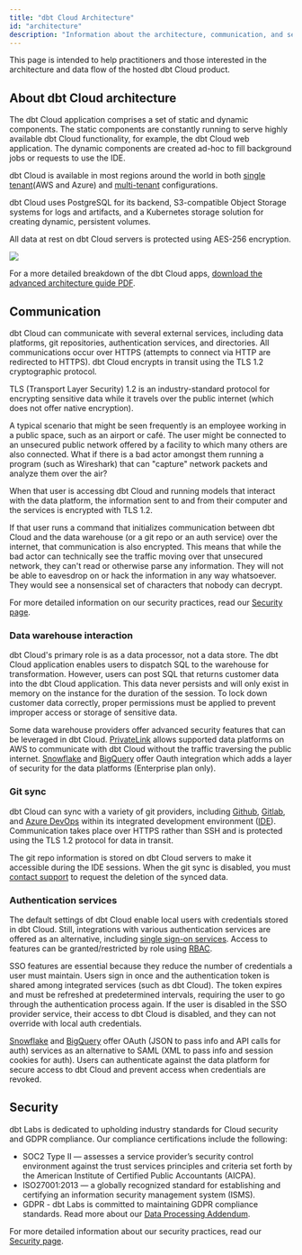 ```yaml
---
title: "dbt Cloud Architecture"
id: "architecture"
description: "Information about the architecture, communication, and security of dbt Cloud"
---
```


This page is intended to help practitioners and those interested in the architecture and data flow of the hosted dbt Cloud product.

## About dbt Cloud architecture

The dbt Cloud application comprises a set of static and dynamic components. The static components are constantly running to serve highly available dbt Cloud functionality, for example, the dbt Cloud web application. The dynamic components are created ad-hoc to fill background jobs or requests to use the IDE. 

dbt Cloud is available in most regions around the world in both [single tenant](/docs/cloud/about-cloud/tenancy#single-tenant)(AWS and Azure) and [multi-tenant](/docs/cloud/about-cloud/tenancy#multi-tenant) configurations.  

dbt Cloud uses PostgreSQL for its backend, S3-compatible Object Storage systems for logs and artifacts, and a Kubernetes storage solution for creating dynamic, persistent volumes. 

All data at rest on dbt Cloud servers is protected using AES-256 encryption. 

<img src="/img/docs/dbt-cloud/on-premises/data-flows.png" />

For a more detailed breakdown of the dbt Cloud apps, [download the advanced architecture guide PDF](https://drive.google.com/uc?export=download&id=1lktNuMZybXfqFtr24J8zAssEfoL9r51S).

## Communication

dbt Cloud can communicate with several external services, including data platforms, git repositories, authentication services, and directories. All communications occur over HTTPS (attempts to connect via HTTP are redirected to HTTPS). dbt Cloud encrypts in transit using the TLS 1.2 cryptographic protocol. 

TLS (Transport Layer Security) 1.2 is an industry-standard protocol for encrypting sensitive data while it travels over the public internet (which does not offer native encryption).

A typical scenario that might be seen frequently is an employee working in a public space, such as an airport or café. The user might be connected to an unsecured public network offered by a facility to which many others are also connected. What if there is a bad actor amongst them running a program (such as Wireshark) that can "capture" network packets and analyze them over the air?

When that user is accessing dbt Cloud and running models that interact with the data platform, the information sent to and from their computer and the services is encrypted with TLS 1.2.

If that user runs a command that initializes communication between dbt Cloud and the data warehouse (or a git repo or an auth service) over the internet, that communication is also encrypted.  This means that while the bad actor can technically see the traffic moving over that unsecured network, they can't read or otherwise parse any information. They will not be able to eavesdrop on or hack the information in any way whatsoever. They would see a nonsensical set of characters that nobody can decrypt.

For more detailed information on our security practices, read our [Security page](https://getdbt.com/security).

### Data warehouse interaction

dbt Cloud's primary role is as a data processor, not a data store. The dbt Cloud application enables users to dispatch SQL to the warehouse for transformation. However, users can post SQL that returns customer data into the dbt Cloud application. This data never persists and will only exist in memory on the instance for the duration of the session. To lock down customer data correctly, proper <Term id="data-warehouse" /> permissions must be applied to prevent improper access or storage of sensitive data.

Some data warehouse providers offer advanced security features that can be leveraged in dbt Cloud. [PrivateLink](/docs/cloud/privatelink/about-privatelink) allows supported data platforms on AWS to communicate with dbt Cloud without the traffic traversing the public internet. [Snowflake](/docs/cloud/manage-access/set-up-snowflake-oauth) and [BigQuery](/docs/cloud/manage-access/set-up-bigquery-oauth) offer Oauth integration which adds a layer of security for the data platforms (Enterprise plan only).

### Git sync

dbt Cloud can sync with a variety of git providers, including [Github](/docs/cloud/git/connect-github), [Gitlab](/docs/cloud/git/connect-gitlab), and [Azure DevOps](/docs/cloud/git/connect-azure-devops) within its integrated development environment ([IDE](/docs/cloud/develop-in-the-cloud)). Communication takes place over HTTPS rather than SSH and is protected using the TLS 1.2 protocol for data in transit.

The git repo information is stored on dbt Cloud servers to make it accessible during the IDE sessions. When the git sync is disabled, you must [contact support](mailto:support@getdbt.com) to request the deletion of the synced data. 

### Authentication services

The default settings of dbt Cloud enable local users with credentials stored in dbt Cloud. Still, integrations with various authentication services are offered as an alternative, including [single sign-on services](/docs/cloud/manage-access/sso-overview). Access to features can be granted/restricted by role using [RBAC](/docs/cloud/manage-access/enterprise-permissions).

SSO features are essential because they reduce the number of credentials a user must maintain. Users sign in once and the authentication token is shared among integrated services (such as dbt Cloud). The token expires and must be refreshed at predetermined intervals, requiring the user to go through the authentication process again. If the user is disabled in the SSO provider service, their access to dbt Cloud is disabled, and they can not override with local auth credentials. 

[Snowflake](/docs/cloud/manage-access/set-up-snowflake-oauth) and [BigQuery](/docs/cloud/manage-access/set-up-bigquery-oauth) offer OAuth (JSON to pass info and API calls for auth) services as an alternative to SAML (XML to pass info and session cookies for auth). Users can authenticate against the data platform for secure access to dbt Cloud and prevent access when credentials are revoked. 

## Security

dbt Labs is dedicated to upholding industry standards for Cloud security and GDPR compliance. Our compliance certifications include the following:

- SOC2 Type II &mdash; assesses a service provider’s security control environment against the trust services principles and criteria set forth by the American Institute of Certified Public Accountants (AICPA).
- ISO27001:2013 &mdash; a globally recognized standard for establishing and certifying an information security management system (ISMS).
- GDPR - dbt Labs is committed to maintaining GDPR compliance standards. Read more about our [Data Processing Addendum](https://www.getdbt.com/cloud/dpa).


For more detailed information about our security practices, read our [Security page](https://www.getdbt.com/security/).


